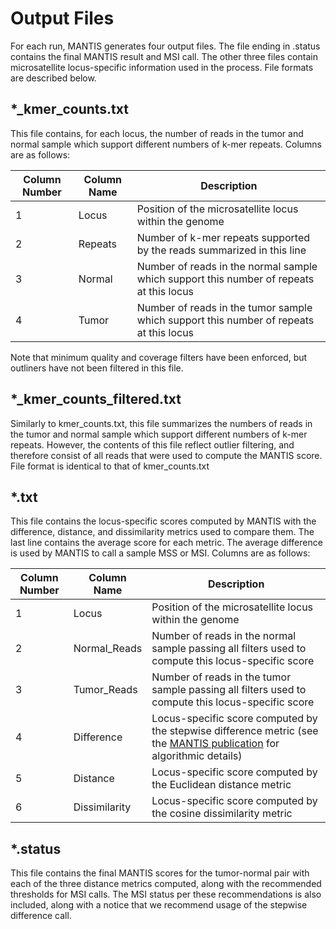 Output Files
============

For each run, MANTIS generates four output files. The file ending in .status contains the final MANTIS result and MSI call. The other three files contain microsatellite locus-specific information used in the process. File formats are described below.

*_kmer_counts.txt
-----------------

This file contains, for each locus, the number of reads in the tumor and normal sample which support different numbers of k-mer repeats. Columns are as follows:

|Column Number|Column Name|Description|
|---|---|---|
|1|Locus|Position of the microsatellite locus within the genome|
|2|Repeats|Number of k-mer repeats supported by the reads summarized in this line|
|3|Normal|Number of reads in the normal sample which support this number of repeats at this locus|
|4|Tumor|Number of reads in the tumor sample which support this number of repeats at this locus|

Note that minimum quality and coverage filters have been enforced, but outliners have not been filtered in this file.

*_kmer_counts_filtered.txt
--------------------------

Similarly to kmer\_counts.txt, this file summarizes the numbers of reads in the tumor and normal sample which support different numbers of k-mer repeats. However, the contents of this file reflect outlier filtering, and therefore consist of all reads that were used to compute the MANTIS score.  
File format is identical to that of kmer\_counts.txt

*.txt
-----

This file contains the locus-specific scores computed by MANTIS with the difference, distance, and dissimilarity metrics used to compare them. The last line contains the average score for each metric. The average difference is used by MANTIS to call a sample MSS or MSI. Columns are as follows:

|Column Number|Column Name|Description|
|---|---|---|
|1|Locus|Position of the microsatellite locus within the genome|
|2|Normal_Reads|Number of reads in the normal sample passing all filters used to compute this locus-specific score|
|3|Tumor_Reads|Number of reads in the tumor sample passing all filters used to compute this locus-specific score|
|4|Difference|Locus-specific score computed by the stepwise difference metric (see the [MANTIS publication](https://www.ncbi.nlm.nih.gov/pubmed/?term=27980218) for algorithmic details)|
|5|Distance|Locus-specific score computed by the Euclidean distance metric|
|6|Dissimilarity|Locus-specific score computed by the cosine dissimilarity metric|

*.status
--------

This file contains the final MANTIS scores for the tumor-normal pair with each of the three distance metrics computed, along with the recommended thresholds for MSI calls. The MSI status per these recommendations is also included, along with a notice that we recommend usage of the stepwise difference call.